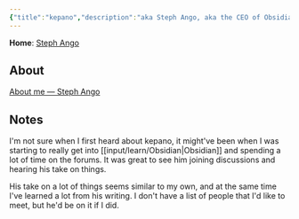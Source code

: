 ```yaml
---
{"title":"kepano","description":"aka Steph Ango, aka the CEO of Obsidian","date":"2025-08-18","tags":["people","obsidian","PKM"],"dg-publish":true,"created":"2025-08-18 19:58:53","updated":"2025-09-04T00:45:28-04:00","aliases":["Steph Ango"],"permalink":"/input/follow/kepano/","dgPassFrontmatter":true,"noteIcon":"3"}
---
```


**Home**: [Steph Ango](https://stephango.com/)

## About

[About me — Steph Ango](https://stephango.com/about)

## Notes

I'm not sure when I first heard about kepano, it might've been when I was starting to really get into [[input/learn/Obsidian\|Obsidian]] and spending a lot of time on the forums. It was great to see him joining discussions and hearing his take on things.

His take on a lot of things seems similar to my own, and at the same time I've learned a lot from his writing. I don't have a list of people that I'd like to meet, but he'd be on it if I did.
